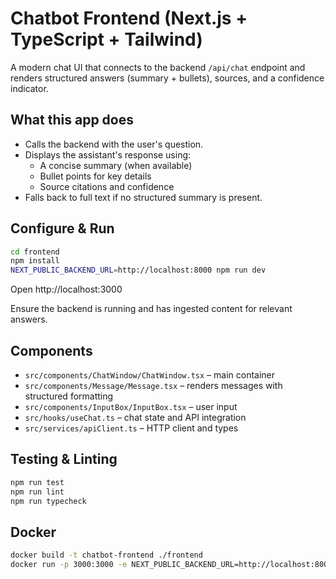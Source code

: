 # Chatbot Frontend (Next.js + TypeScript + Tailwind)

A modern chat UI that connects to the backend `/api/chat` endpoint and renders structured answers (summary + bullets), sources, and a confidence indicator.

## What this app does

- Calls the backend with the user's question.
- Displays the assistant's response using:
  - A concise summary (when available)
  - Bullet points for key details
  - Source citations and confidence
- Falls back to full text if no structured summary is present.

## Configure & Run

```bash
cd frontend
npm install
NEXT_PUBLIC_BACKEND_URL=http://localhost:8000 npm run dev
```

Open http://localhost:3000

Ensure the backend is running and has ingested content for relevant answers.

## Components

- `src/components/ChatWindow/ChatWindow.tsx` – main container
- `src/components/Message/Message.tsx` – renders messages with structured formatting
- `src/components/InputBox/InputBox.tsx` – user input
- `src/hooks/useChat.ts` – chat state and API integration
- `src/services/apiClient.ts` – HTTP client and types

## Testing & Linting

```bash
npm run test
npm run lint
npm run typecheck
```

## Docker

```bash
docker build -t chatbot-frontend ./frontend
docker run -p 3000:3000 -e NEXT_PUBLIC_BACKEND_URL=http://localhost:8000 chatbot-frontend
```
